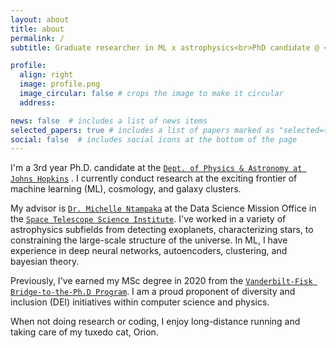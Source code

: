 ```yaml
---
layout: about
title: about
permalink: /
subtitle: Graduate researcher in ML x astrophysics<br>PhD candidate @ <a href='https://physics-astronomy.jhu.edu/'>JHU</a><br><a href='https://www.stsci.edu/stsci-research/fellowships/davidsen-fellowship'>Arthur Davidsen Graduate Fellow</a> @ <a href='https://www.stsci.edu/'>STScI</a>

profile:
  align: right
  image: profile.png
  image_circular: false # crops the image to make it circular
  address:

news: false  # includes a list of news items
selected_papers: true # includes a list of papers marked as "selected={true}"
social: false  # includes social icons at the bottom of the page
---
```


I'm a 3rd year Ph.D. candidate at the <a href='https://physics-astronomy.jhu.edu/'>`Dept. of Physics & Astronomy at Johns Hopkins`</a> . I currently conduct research at the exciting frontier of machine learning (ML), cosmology, and galaxy clusters.

My advisor is <a href='https://www.stsci.edu/~mntampaka/'>`Dr. Michelle Ntampaka`</a> at the Data Science Mission Office in the <a href='https://www.stsci.edu/'>`Space Telescope Science Institute`</a>. I've worked in a variety of astrophysics subfields from detecting exoplanets, characterizing stars, to constraining the large-scale structure of the universe. In ML, I have experience in deep neural networks, autoencoders, clustering, and bayesian theory.

Previously, I've earned my MSc degree in 2020 from the <a href='https://www.fisk-vanderbilt-bridge.org/'>`Vanderbilt-Fisk Bridge-to-the-Ph.D Program`</a>. I am a proud proponent of diversity and inclusion (DEI) initiatives within computer science and physics.

When not doing research or coding, I enjoy long-distance running and taking care of my tuxedo cat, Orion.
<br>
<br>
